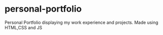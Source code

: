# personal-portfolio
Personal Portfolio displaying my work experience and projects. Made using HTML,CSS and JS
